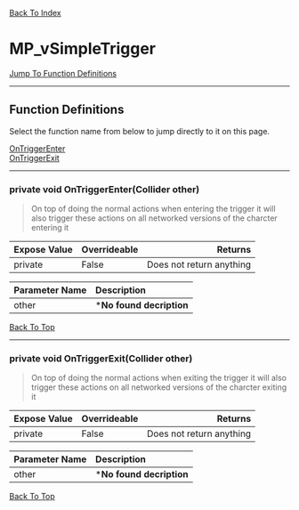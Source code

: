 [Back To Index](../../index.md)

# MP_vSimpleTrigger

[Jump To Function Definitions](#functions-definitions)<br/>

--------------------------------------------------------
## Function Definitions<a name="functions-definitions"></a>

Select the function name from below to jump directly to it on this page.

[OnTriggerEnter](#OnTriggerEnter)<br>
[OnTriggerExit](#OnTriggerExit)<br>

------------------
 ### private void OnTriggerEnter(Collider other)<a name="OnTriggerEnter"></a>
>   On top of doing the normal actions when entering the trigger it will also trigger these actions on all networked versions of the charcter entering it 

| Expose Value | Overrideable | Returns |
|:---|:---|---:|
|private|False|Does not return anything|

| Parameter Name | Description |
|:---|:---|
|other|***No found decription**|

[Back To Top](#)

------------------
 ### private void OnTriggerExit(Collider other)<a name="OnTriggerExit"></a>
>   On top of doing the normal actions when exiting the trigger it will also trigger these actions on all networked versions of the charcter exiting it 

| Expose Value | Overrideable | Returns |
|:---|:---|---:|
|private|False|Does not return anything|

| Parameter Name | Description |
|:---|:---|
|other|***No found decription**|

[Back To Top](#)

